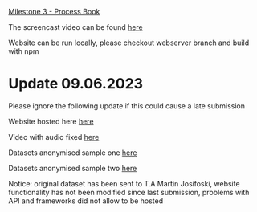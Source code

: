 [Milestone 3 - Process Book](../ProcessBook.pdf)

The screencast video can be found [here](https://dropover.cloud/41f72b#745efe79-b0db-4588-87a2-654fa65007ba)

Website can be run locally, please checkout webserver branch and build with npm

# Update 09.06.2023 
Please ignore the following update if this could cause a late submission 

Website hosted here [here](https://648306ff1fac4c12d8f5faa8--stately-quokka-b8dd63.netlify.app/)

Video with audio fixed [here](https://drive.google.com/file/d/19aRctAM7K9a1Ih8DjlJDjf6n9_8o0Gyj/view)

Datasets anonymised sample one [here](../anonymised_endsong_3.json)

Datasets anonymised sample two [here](../anonymised_endsong_4.json)

Notice: original dataset has been sent to T.A Martin Josifoski, website functionality has not been modified since last submission, problems with API and frameworks did not allow to be hosted 